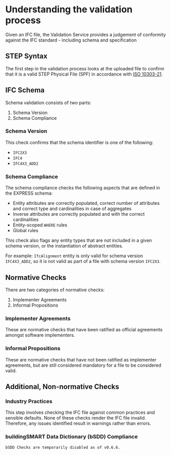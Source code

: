 # Understanding the validation process

Given an IFC file, the Validation Service provides a judgement of conformity
against the IFC standard - including schema and specification

## STEP Syntax

The first step in the validation process looks at the uploaded file to confirm that
it is a valid STEP Physical File (SPF) in accordance with [ISO 10303-21](https://www.iso.org/standard/63141.html).

## IFC Schema

Schema validation consists of two parts:

1. Schema Version
2. Schema Compliance

### Schema Version

This check confirms that the schema identifier is one of the following:

- `IFC2X3`
- `IFC4`
- `IFC4X3_ADD2`

### Schema Compliance

The schema compliance checks the following aspects that are defined in the EXPRESS schema:

 - Entity attributes are correctly populated, correct number of attributes and correct type and cardinalities in case of aggregates
 - Inverse attributes are correctly populated and with the correct cardinalities
 - Entity-scoped `WHERE` rules
 - Global rules

This check also flags any entity types that are not included in a given schema version, or the instantiation of abstract entities.

For example: `IfcAlignment` entity is only valid for schema version `IFC4X3_ADD2`,
so it is not valid as part of a file with schema version `IFC2X3`.

## Normative Checks

There are two categories of normative checks:

1. Implementer Agreements
2. Informal Propositions

### Implementer Agreements

These are normative checks that have been ratified as official agreements amongst software implementers.

### Informal Propositions

These are normative checks that have not been ratified as implementer agreements,
but are still considered mandatory for a file to be considered valid.

## Additional, Non-normative Checks

### Industry Practices

This step involves checking the IFC file against common practices and sensible defaults.
None of these checks render the IFC file invalid.
Therefore, any issues identified result in warnings rather than errors.

### buildingSMART Data Dictionary (bSDD) Compliance

```{note}
bSDD Checks are temporarily disabled as of v0.6.6.
```

